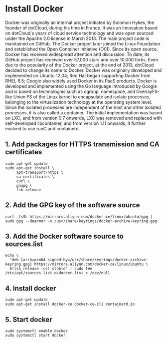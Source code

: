 # Install Docker
Docker was originally an internal project initiated by Solomon Hykes, the founder of dotCloud, during his time in France. It was an innovation based on dotCloud's years of cloud service technology and was open sourced under the Apache 2.0 license in March 2013. The main project code is maintained on GitHub. The Docker project later joined the Linux Foundation and established the Open Container Initiative (OCI).
Since its open source, Docker has received widespread attention and discussion. To date, its GitHub project has received over 57,000 stars and over 10,000 forks. Even due to the popularity of the Docker project, at the end of 2013, dotCloud decided to change its name to Docker. Docker was originally developed and implemented on Ubuntu 12.04; Red Hat began supporting Docker from RHEL 6.5; Google also widely used Docker in its PaaS products.
Docker is developed and implemented using the Go language introduced by Google and is based on technologies such as cgroup, namespace, and OverlayFS-like Union FS of the Linux kernel to encapsulate and isolate processes, belonging to the virtualization technology at the operating system level. Since the isolated processes are independent of the host and other isolated processes, it is also called a container. The initial implementation was based on LXC, and from version 0.7 onwards, LXC was removed and replaced with self-developed libcontainer, and from version 1.11 onwards, it further evolved to use runC and containerd.
## 1. Add packages for HTTPS transmission and CA certificates
~~~
sudo apt-get update
sudo apt-get install \
     apt-transport-https \
     ca-certificates \
     curl \
     gnupg \
     lsb-release
~~~
## 2. Add the GPG key of the software source
~~~
curl -fsSL https://mirrors.aliyun.com/docker-ce/linux/ubuntu/gpg | sudo gpg --dearmor -o /usr/share/keyrings/docker-archive-keyring.gpg
~~~
## 3. Add the Docker software source to sources.list
~~~
echo \
  "deb [arch=arm64 signed-by=/usr/share/keyrings/docker-archive-keyring.gpg] https://mirrors.aliyun.com/docker-ce/linux/ubuntu \
  $(lsb_release -cs) stable" | sudo tee /etc/apt/sources.list.d/docker.list > /dev/null
~~~
## 4. Install docker
~~~
sudo apt-get update
sudo apt-get install docker-ce docker-ce-cli containerd.io
~~~
## 5. Start docker
~~~
sudo systemctl enable docker
sudo systemctl start docker
~~~